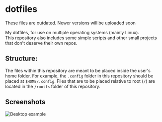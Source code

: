 # dotfiles
These files are outdated. Newer versions will be uploaded soon  

My dotfiles, for use on multiple operating systems (mainly Linux).  
This repository also includes some simple scripts and other small projects that don't deserve their own repos. 

## Structure: 
The files within this repository are meant to be placed inside the user's home folder. For example, the `.config` folder in this repository should be placed at `$HOME/.config`. Files that are to be placed relative to root (`/`) are located in the `/rootfs` folder of this repository. 

## Screenshots
![Desktop example](/Pictures/screenshots/rice1.png)
